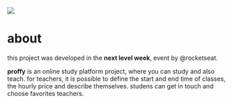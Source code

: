 <img width="auto" src="https://github.com/gabriellemoreira/proffy/blob/master/public/images/proffy.png">

# about

this project was developed in the <strong>next level week</strong>, event by @rocketseat.

<strong>proffy</strong> is an online study platform project, where you can study and also teach. for teachers, it is possible to define the start and end time of classes, the hourly price and describe themselves. studens can get in touch and choose favorites teachers.
